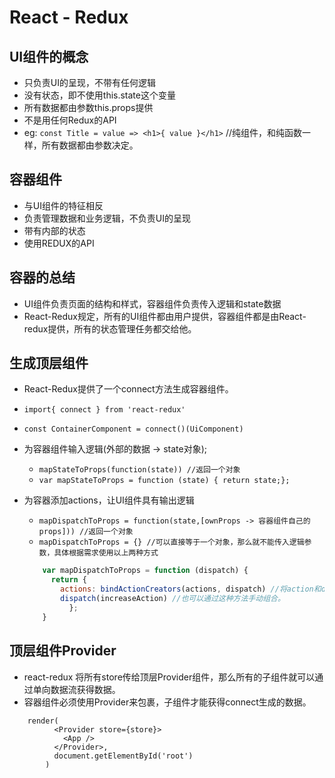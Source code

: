 # React - Redux

## UI组件的概念
> 
+ 只负责UI的呈现，不带有任何逻辑
+ 没有状态，即不使用this.state这个变量
+ 所有数据都由参数this.props提供
+ 不是用任何Redux的API
+ eg: `const Title = value => <h1>{ value }</h1>`   //纯组件，和纯函数一样，所有数据都由参数决定。

## 容器组件
> 
+ 与UI组件的特征相反
+ 负责管理数据和业务逻辑，不负责UI的呈现
+ 带有内部的状态
+ 使用REDUX的API

## 容器的总结
> 
+ UI组件负责页面的结构和样式，容器组件负责传入逻辑和state数据
+ React-Redux规定，所有的UI组件都由用户提供，容器组件都是由React-redux提供，所有的状态管理任务都交给他。

## 生成顶层组件
> 
+ React-Redux提供了一个connect方法生成容器组件。
+ `import{ connect } from 'react-redux'`
+  `const ContainerComponent = connect()(UiComponent)`
+  为容器组件输入逻辑(外部的数据 -> state对象);
	- `mapStateToProps(function(state)) //返回一个对象`
	-	`var mapStateToProps = function (state) { return state;};`
+  为容器添加actions，让UI组件具有输出逻辑
	+  `mapDispatchToProps = function(state,[ownProps -> 容器组件自己的props])) //返回一个对象`
	+  `mapDispatchToProps = {} //可以直接等于一个对象，那么就不能传入逻辑参数，具体根据需求使用以上两种方式`

	```js
		var mapDispatchToProps = function (dispatch) {
		  return {
		    actions: bindActionCreators(actions, dispatch) //将action和dispatch绑定在一起，子组件可以直接调用这个方法，就可发出一个action。
		    dispatch(increaseAction) //也可以通过这种方法手动组合。
			  };
		}
	```

##  顶层组件Provider
> 
+ react-redux 将所有store传给顶层Provider组件，那么所有的子组件就可以通过单向数据流获得数据。
+ 容器组件必须使用Provider来包裹，子组件才能获得connect生成的数据。
```
	render(
		  <Provider store={store}>
		    <App />
		  </Provider>,
		  document.getElementById('root')
		)
```	